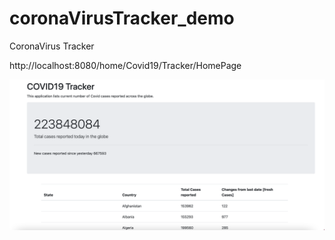 # coronaVirusTracker_demo
CoronaVirus Tracker


http://localhost:8080/home/Covid19/Tracker/HomePage



<img src="src/main/resources/static/Screen Shot 2021-09-12 at 1.06.50.png" alt="Web application">
